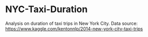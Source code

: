 # NYC-Taxi-Duration
Analysis on duration of taxi trips in New York City.
Data source: https://www.kaggle.com/kentonnlp/2014-new-york-city-taxi-trips
